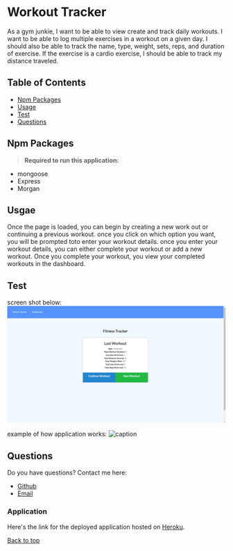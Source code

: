 # Workout Tracker
As a gym junkie, I want to be able to view create and track daily workouts. I want to be able to log multiple exercises in a workout on a given day. I should also be able to track the name, type, weight, sets, reps, and duration of exercise. If the exercise is a cardio exercise, I should be able to track my distance traveled.

## Table of Contents
* [Npm Packages](#Npm-Packages)
* [Usage](#Usage)
* [Test](Test)
* [Questions](#Questions)

## Npm Packages 
><b>Required to run this application:</b>
* mongoose
* Express 
* Morgan 

## Usgae
Once the page is loaded, you can begin by creating a new work out or continuing a previous workout. once you click on which option you want, you will be prompted toto enter your workout details. once you enter your workout details, you can either complete your workout or add a new workout. Once you complete your workout, you view your completed workouts in the dashboard. 

## Test
screen shot below:</b>
![caption](./images/screenshot1.jpg)

example of how application works:</b>
![caption](./images/workout.gif)

 

## Questions
Do you have questions? Contact me here:
* [Github](https://github.com/jameleggleston)
* [Email](jamel.eggleston@gmail.com)

### Application
Here's the link for the deployed application hosted on [Heroku](https://je-workout-tracker.herokuapp.com/?id=6170c394b75c710016e1b151). 

[Back to top](#Workout-Tracker)
